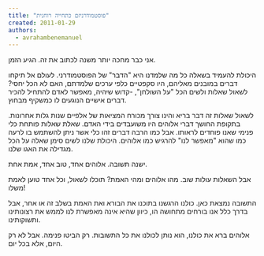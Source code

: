 ```yaml
---
title: "פוסטמודרניזם כתחייה רוחנית"
created: 2011-01-29
authors: 
  - avrahambenemanuel
---
```


אני כבר מחכה יותר משנה לכתוב את זה. הגיע הזמן.

היכולת להעמיד בשאלה כל מה שלמדנו היא "הדבר" של הפוסטמודרני. לעולם אל תיקחו דברים במובנים מאליהם, היו סקפטיים כלפי ערכים שלמדתם, האם לא הכל יחסי? לשאול שאלות ולשים הכל "על השולחן", -קדוש שיהיה, מאפשר לאדם להתחיל להכיר דברים אישיים הנוגעים לו כמשקיף מבחוץ.

לשאול שאלות זה דבר בריא והינו צורך מכורח המציאות של אלפיים שנות גלות אחרונות. בתקופת החושך דברי אלוהים היו משועבדים בידי האדם. שאלת שאלות פותחת כלי פנימי שאנו פוחדים לראותו. אבל כמו הרבה דברים זהו כלי אשר ניתן להשתמש בו לרעה כמו שהוא "מאפשר לנו" להרגיש כמו אלוהים. היכולת שלנו לשים סימן שאלה על הכל מגדילה את האגו שלנו.

ישנה תשובה. אלוהים אחד, טוב אחד, אמת אחת.

אבל השאלות עולות שוב. מהו אלוהים ומהי האמת? תוכלו לשאול, וכל אחד טוען לאמת משלו!

התשובה נמצאת כאן. כולנו הרגשנו בתוכנו את הבורא ואת האמת בשלב זה או אחר, אבל בדרך כלל אנו בורחים מתחושה הו, כיוון שהיא אינה מאפשרת לנו לממש את רצונותינו ותשוקותינו.

אלוהים ברא את כולנו, הוא נותן לכולנו את כל התשובות. רק הביטו פנימה. אבל לא רק היום, אלא בכל יום.
